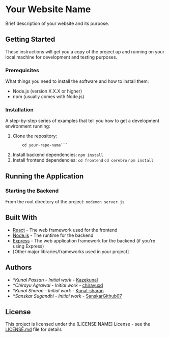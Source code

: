 # Your Website Name

Brief description of your website and its purpose.

## Getting Started

These instructions will get you a copy of the project up and running on your local machine for development and testing purposes.

### Prerequisites

What things you need to install the software and how to install them:

- Node.js (version X.X.X or higher)
- npm (usually comes with Node.js)

### Installation

A step-by-step series of examples that tell you how to get a development environment running:

1. Clone the repository:
    ```git clone https://github.com/yourusername/your-repo-name.git
        cd your-repo-name```
2. Install backend dependencies:
    ```npm install```
3. Install frontend dependencies:
    ```cd frontend```
    ```cd cerebro```
    ```npm install```

## Running the Application

### Starting the Backend

From the root directory of the project:
    ```nodemon server.js```


## Built With

* [React](https://reactjs.org/) - The web framework used for the frontend
* [Node.js](https://nodejs.org/) - The runtime for the backend
* [Express](https://expressjs.com/) - The web application framework for the backend (if you're using Express)
* [Other major libraries/frameworks used in your project]

## Authors

* **Kunal Passan* - *Initial work* - [Kazekunal](https://github.com/kazekunal)
* **Chirayu Agrawal* - *Initial work* - [chirayuxd](https://github.com/chirayuxd)
* **Kunal Sharan* - *Initial work* - [Kunal-sharan](https://github.com/Kunal-sharan)
* **Sanskar Sugandhi* - *Initial work* - [SanskarGithub07](https://github.com/SanskarGithub07)

## License

This project is licensed under the [LICENSE NAME] License - see the [LICENSE.md](LICENSE.md) file for details
